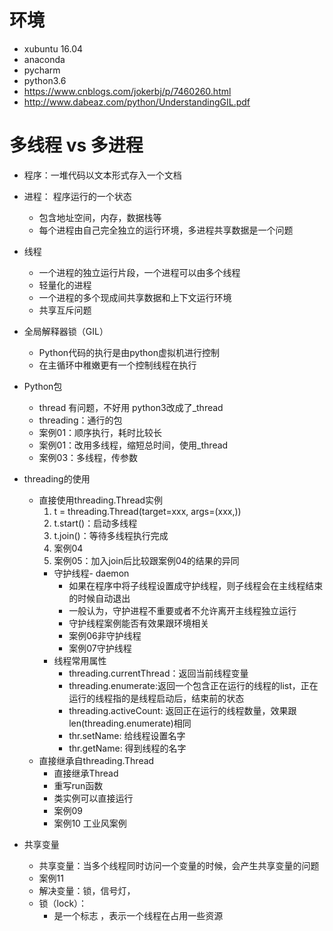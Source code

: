 # 环境
- xubuntu 16.04
- anaconda
- pycharm
- python3.6
- https://www.cnblogs.com/jokerbj/p/7460260.html
- http://www.dabeaz.com/python/UnderstandingGIL.pdf
# 多线程 vs 多进程
- 程序：一堆代码以文本形式存入一个文档

- 进程： 程序运行的一个状态
    - 包含地址空间，内存，数据栈等
    - 每个进程由自己完全独立的运行环境，多进程共享数据是一个问题
- 线程
    - 一个进程的独立运行片段，一个进程可以由多个线程
    - 轻量化的进程
    - 一个进程的多个现成间共享数据和上下文运行环境
    - 共享互斥问题
- 全局解释器锁（GIL）
    - Python代码的执行是由python虚拟机进行控制
    - 在主循环中稚嫩更有一个控制线程在执行
- Python包
    - thread 有问题，不好用 python3改成了_thread
    - threading：通行的包
    - 案例01：顺序执行，耗时比较长
    - 案例01：改用多线程，缩短总时间，使用_thread
    - 案例03：多线程，传参数
- threading的使用
    - 直接使用threading.Thread实例
        1. t = threading.Thread(target=xxx, args=(xxx,))
        2. t.start()：启动多线程
        3. t.join()：等待多线程执行完成
        4. 案例04
        5. 案例05：加入join后比较跟案例04的结果的异同
        - 守护线程- daemon
            - 如果在程序中将子线程设置成守护线程，则子线程会在主线程结束的时候自动退出
            - 一般认为，守护进程不重要或者不允许离开主线程独立运行
            - 守护线程案例能否有效果跟环境相关
            - 案例06非守护线程
            - 案例07守护线程
        - 线程常用属性
            - threading.currentThread：返回当前线程变量
            - threading.enumerate:返回一个包含正在运行的线程的list，正在运行的线程指的是线程启动后，结束前的状态
            - threading.activeCount: 返回正在运行的线程数量，效果跟 len(threading.enumerate)相同
            - thr.setName: 给线程设置名字
            - thr.getName: 得到线程的名字
    - 直接继承自threading.Thread
        - 直接继承Thread
        - 重写run函数
        - 类实例可以直接运行
        - 案例09
        - 案例10 工业风案例
- 共享变量
    - 共享变量：当多个线程同时访问一个变量的时候，会产生共享变量的问题        
    - 案例11
    - 解决变量：锁，信号灯，
    - 锁（lock）：
        - 是一个标志
        ，表示一个线程在占用一些资源
        
    